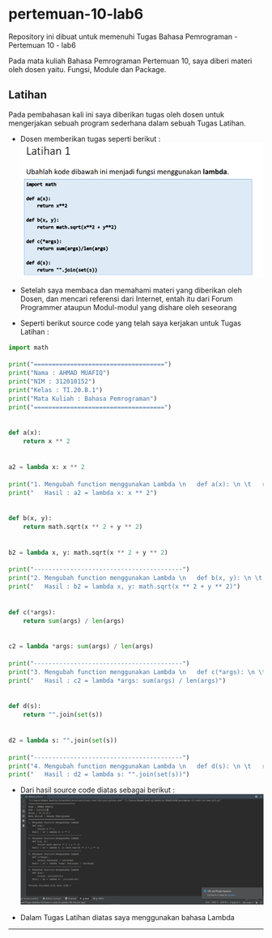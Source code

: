 # pertemuan-10-lab6
Repository ini dibuat untuk memenuhi Tugas Bahasa Pemrograman - Pertemuan 10 - lab6

Pada mata kuliah Bahasa Pemrograman Pertemuan 10, saya diberi materi oleh dosen yaitu. Fungsi, Module dan Package.<br>

## Latihan

Pada pembahasan kali ini saya diberikan tugas oleh dosen untuk mengerjakan sebuah program sederhana dalam sebuah Tugas Latihan.

* Dosen memberikan tugas seperti berikut :<br>
![Soal Latihan Lab 6](picture/latihan.PNG) <br>

* Setelah saya membaca dan memahami materi yang diberikan oleh Dosen, dan mencari referensi dari Internet, entah itu dari Forum Programmer ataupun Modul-modul yang dishare oleh seseorang<br>

* Seperti berikut source code yang telah saya kerjakan untuk Tugas Latihan :<br>

``` python
import math

print("====================================")
print("Nama : AHMAD MUAFIQ")
print("NIM : 312010152")
print("Kelas : TI.20.B.1")
print("Mata Kuliah : Bahasa Pemrograman")
print("====================================")


def a(x):
    return x ** 2


a2 = lambda x: x ** 2

print("1. Mengubah function menggunakan Lambda \n   def a(x): \n \t   return x ** 2")
print("   Hasil : a2 = lambda x: x ** 2")


def b(x, y):
    return math.sqrt(x ** 2 + y ** 2)


b2 = lambda x, y: math.sqrt(x ** 2 + y ** 2)

print("-----------------------------------------")
print("2. Mengubah function menggunakan Lambda \n   def b(x, y): \n \t   return math.sqrt(x ** 2 + y ** 2)")
print("   Hasil : b2 = lambda x, y: math.sqrt(x ** 2 + y ** 2)")


def c(*args):
    return sum(args) / len(args)


c2 = lambda *args: sum(args) / len(args)

print("-----------------------------------------")
print("3. Mengubah function menggunakan Lambda \n   def c(*args): \n \t   return sum(args) / len(args)")
print("   Hasil : c2 = lambda *args: sum(args) / len(args)")


def d(s):
    return "".join(set(s))


d2 = lambda s: "".join(set(s))

print("-----------------------------------------")
print("4. Mengubah function menggunakan Lambda \n   def d(s): \n \t   return "".join(set(s))")
print("   Hasil : d2 = lambda s: "".join(set(s))")
```

* Dari hasil source code diatas sebagai berikut :<br>
![Hasil Soal Latihan](picture/hasil-latihan.PNG)

* Dalam Tugas Latihan diatas saya menggunakan bahasa Lambda

<hr>
